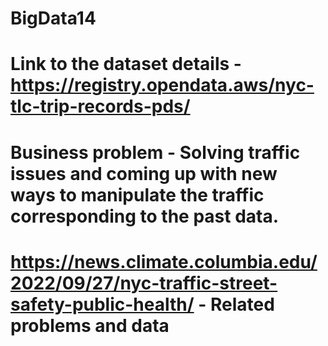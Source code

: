 # BigData14

# Link to the dataset details - https://registry.opendata.aws/nyc-tlc-trip-records-pds/

# Business problem - Solving traffic issues and coming up with new ways to manipulate the traffic corresponding to the past data.

# https://news.climate.columbia.edu/2022/09/27/nyc-traffic-street-safety-public-health/ - Related problems and data
